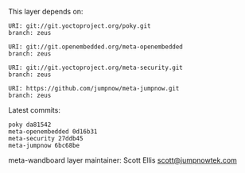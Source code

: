 This layer depends on:

    URI: git://git.yoctoproject.org/poky.git
    branch: zeus

    URI: git://git.openembedded.org/meta-openembedded
    branch: zeus

    URI: git://git.yoctoproject.org/meta-security.git
    branch: zeus

    URI: https://github.com/jumpnow/meta-jumpnow.git
    branch: zeus

Latest commits:

    poky da81542
    meta-openembedded 0d16b31
    meta-security 27ddb45
    meta-jumpnow 6bc68be

meta-wandboard layer maintainer: Scott Ellis <scott@jumpnowtek.com>
